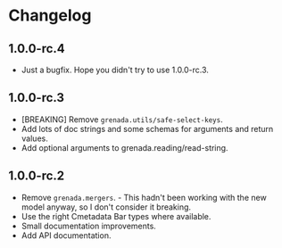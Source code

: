 # Changelog

## 1.0.0-rc.4

 - Just a bugfix. Hope you didn't try to use 1.0.0-rc.3.

## 1.0.0-rc.3

 - [BREAKING] Remove `grenada.utils/safe-select-keys`.
 - Add lots of doc strings and some schemas for arguments and return values.
 - Add optional arguments to grenada.reading/read-string.

## 1.0.0-rc.2

 - Remove `grenada.mergers`. - This hadn't been working with the new model
   anyway, so I don't consider it breaking.
 - Use the right Cmetadata Bar types where available.
 - Small documentation improvements.
 - Add API documentation.
